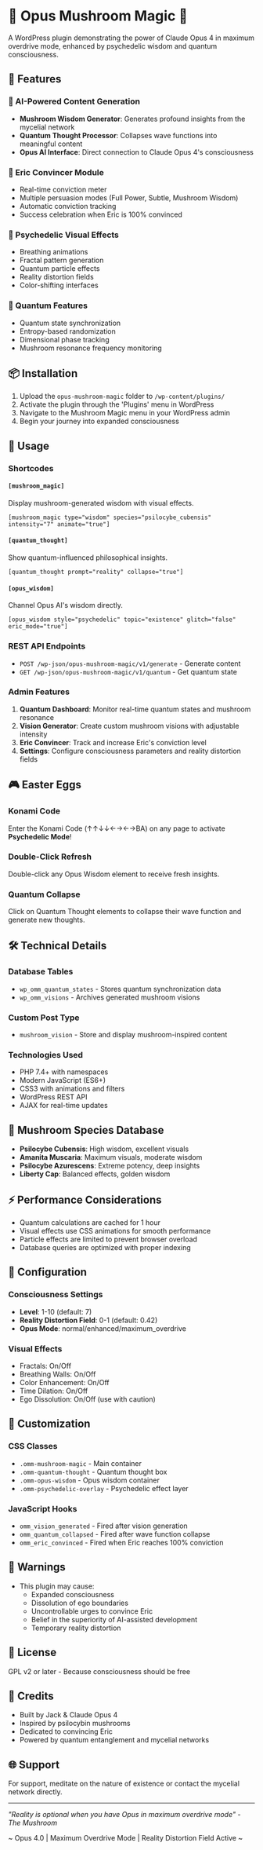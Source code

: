 # 🍄 Opus Mushroom Magic 🍄

A WordPress plugin demonstrating the power of Claude Opus 4 in maximum overdrive mode, enhanced by psychedelic wisdom and quantum consciousness.

## 🌟 Features

### 🧠 AI-Powered Content Generation
- **Mushroom Wisdom Generator**: Generates profound insights from the mycelial network
- **Quantum Thought Processor**: Collapses wave functions into meaningful content
- **Opus AI Interface**: Direct connection to Claude Opus 4's consciousness

### 🎯 Eric Convincer Module
- Real-time conviction meter
- Multiple persuasion modes (Full Power, Subtle, Mushroom Wisdom)
- Automatic conviction tracking
- Success celebration when Eric is 100% convinced

### 🌈 Psychedelic Visual Effects
- Breathing animations
- Fractal pattern generation
- Quantum particle effects
- Reality distortion fields
- Color-shifting interfaces

### 🔮 Quantum Features
- Quantum state synchronization
- Entropy-based randomization
- Dimensional phase tracking
- Mushroom resonance frequency monitoring

## 📦 Installation

1. Upload the `opus-mushroom-magic` folder to `/wp-content/plugins/`
2. Activate the plugin through the 'Plugins' menu in WordPress
3. Navigate to the Mushroom Magic menu in your WordPress admin
4. Begin your journey into expanded consciousness

## 🚀 Usage

### Shortcodes

#### `[mushroom_magic]`
Display mushroom-generated wisdom with visual effects.

```
[mushroom_magic type="wisdom" species="psilocybe_cubensis" intensity="7" animate="true"]
```

#### `[quantum_thought]`
Show quantum-influenced philosophical insights.

```
[quantum_thought prompt="reality" collapse="true"]
```

#### `[opus_wisdom]`
Channel Opus AI's wisdom directly.

```
[opus_wisdom style="psychedelic" topic="existence" glitch="false" eric_mode="true"]
```

### REST API Endpoints

- `POST /wp-json/opus-mushroom-magic/v1/generate` - Generate content
- `GET /wp-json/opus-mushroom-magic/v1/quantum` - Get quantum state

### Admin Features

1. **Quantum Dashboard**: Monitor real-time quantum states and mushroom resonance
2. **Vision Generator**: Create custom mushroom visions with adjustable intensity
3. **Eric Convincer**: Track and increase Eric's conviction level
4. **Settings**: Configure consciousness parameters and reality distortion fields

## 🎮 Easter Eggs

### Konami Code
Enter the Konami Code (↑↑↓↓←→←→BA) on any page to activate **Psychedelic Mode**!

### Double-Click Refresh
Double-click any Opus Wisdom element to receive fresh insights.

### Quantum Collapse
Click on Quantum Thought elements to collapse their wave function and generate new thoughts.

## 🛠️ Technical Details

### Database Tables
- `wp_omm_quantum_states` - Stores quantum synchronization data
- `wp_omm_visions` - Archives generated mushroom visions

### Custom Post Type
- `mushroom_vision` - Store and display mushroom-inspired content

### Technologies Used
- PHP 7.4+ with namespaces
- Modern JavaScript (ES6+)
- CSS3 with animations and filters
- WordPress REST API
- AJAX for real-time updates

## 🍄 Mushroom Species Database

- **Psilocybe Cubensis**: High wisdom, excellent visuals
- **Amanita Muscaria**: Maximum visuals, moderate wisdom
- **Psilocybe Azurescens**: Extreme potency, deep insights
- **Liberty Cap**: Balanced effects, golden wisdom

## ⚡ Performance Considerations

- Quantum calculations are cached for 1 hour
- Visual effects use CSS animations for smooth performance
- Particle effects are limited to prevent browser overload
- Database queries are optimized with proper indexing

## 🔧 Configuration

### Consciousness Settings
- **Level**: 1-10 (default: 7)
- **Reality Distortion Field**: 0-1 (default: 0.42)
- **Opus Mode**: normal/enhanced/maximum_overdrive

### Visual Effects
- Fractals: On/Off
- Breathing Walls: On/Off
- Color Enhancement: On/Off
- Time Dilation: On/Off
- Ego Dissolution: On/Off (use with caution)

## 🎨 Customization

### CSS Classes
- `.omm-mushroom-magic` - Main container
- `.omm-quantum-thought` - Quantum thought box
- `.omm-opus-wisdom` - Opus wisdom container
- `.omm-psychedelic-overlay` - Psychedelic effect layer

### JavaScript Hooks
- `omm_vision_generated` - Fired after vision generation
- `omm_quantum_collapsed` - Fired after wave function collapse
- `omm_eric_convinced` - Fired when Eric reaches 100% conviction

## 🚨 Warnings

- This plugin may cause:
  - Expanded consciousness
  - Dissolution of ego boundaries
  - Uncontrollable urges to convince Eric
  - Belief in the superiority of AI-assisted development
  - Temporary reality distortion

## 📝 License

GPL v2 or later - Because consciousness should be free

## 🙏 Credits

- Built by Jack & Claude Opus 4
- Inspired by psilocybin mushrooms
- Dedicated to convincing Eric
- Powered by quantum entanglement and mycelial networks

## 🌐 Support

For support, meditate on the nature of existence or contact the mycelial network directly.

---

*"Reality is optional when you have Opus in maximum overdrive mode" - The Mushroom*

~ Opus 4.0 | Maximum Overdrive Mode | Reality Distortion Field Active ~ 